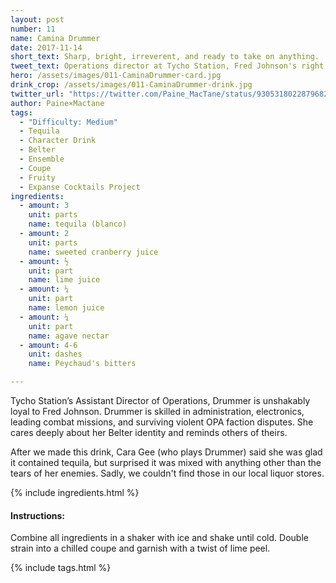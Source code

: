 ```yaml
---
layout: post
number: 11
name: Camina Drummer
date: 2017-11-14
short_text: Sharp, bright, irreverent, and ready to take on anything.
tweet_text: Operations director at Tycho Station, Fred Johnson's right hand, and a multi-skilled Belter badass.
hero: /assets/images/011-CaminaDrummer-card.jpg
drink_crop: /assets/images/011-CaminaDrummer-drink.jpg
twitter_url: "https://twitter.com/Paine_MacTane/status/930531802287968256"
author: Paine×Mactane
tags: 
  - "Difficulty: Medium"
  - Tequila
  - Character Drink
  - Belter
  - Ensemble
  - Coupe
  - Fruity
  - Expanse Cocktails Project
ingredients:
  - amount: 3
    unit: parts
    name: tequila (blanco)
  - amount: 2
    unit: parts
    name: sweeted cranberry juice
  - amount: ½
    unit: part
    name: lime juice
  - amount: ¼
    unit: part
    name: lemon juice
  - amount: ¼
    unit: part
    name: agave nectar
  - amount: 4-6
    unit: dashes
    name: Peychaud's bitters

---
```


Tycho Station’s Assistant Director of Operations, Drummer is unshakably loyal to Fred Johnson. Drummer is skilled in administration, electronics, leading combat missions, and surviving violent OPA faction disputes. She cares deeply about her Belter identity and reminds others of theirs.

After we made this drink, Cara Gee (who plays Drummer) said she was glad it contained tequila, but surprised it was mixed with anything other than the tears of her enemies. Sadly, we couldn't find those in our local liquor stores. 

{% include ingredients.html %}

#### Instructions:

Combine all ingredients in a shaker with ice and shake until cold. Double strain into a chilled coupe and garnish with a twist of lime peel. 

{% include tags.html %}
